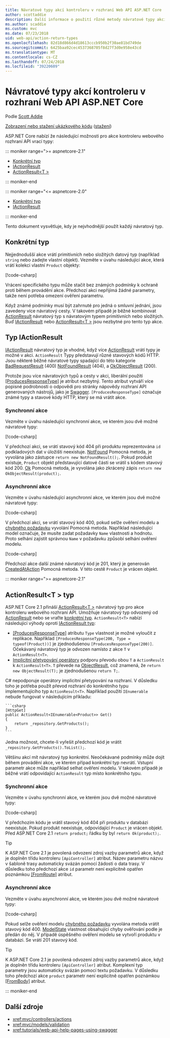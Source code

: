 ```yaml
---
title: Návratové typy akcí kontroleru v rozhraní Web API ASP.NET Core
author: scottaddie
description: Další informace o použití různé metody návratové typy akcí kontroleru v ASP.NET Core Web API.
ms.author: scaddie
ms.custom: mvc
ms.date: 07/23/2018
uid: web-api/action-return-types
ms.openlocfilehash: 82d18d866d4d18613cccb950b2f30ae81bd749de
ms.sourcegitcommit: 6425baa92cec4537368705f8d27f3d0e958e43cd
ms.translationtype: MT
ms.contentlocale: cs-CZ
ms.lasthandoff: 07/24/2018
ms.locfileid: "39220609"
---
```

# <a name="controller-action-return-types-in-aspnet-core-web-api"></a>Návratové typy akcí kontroleru v rozhraní Web API ASP.NET Core

Podle [Scott Addie](https://github.com/scottaddie)

[Zobrazení nebo stažení ukázkového kódu](https://github.com/aspnet/Docs/tree/master/aspnetcore/web-api/action-return-types/samples) ([stažení](xref:tutorials/index#how-to-download-a-sample))

ASP.NET Core nabízí že následující možnosti pro akce kontroleru webového rozhraní API vrací typy:

::: moniker range=">= aspnetcore-2.1"

* [Konkrétní typ](#specific-type)
* [IActionResult](#iactionresult-type)
* [ActionResult\<T >](#actionresultt-type)

::: moniker-end

::: moniker range="<= aspnetcore-2.0"

* [Konkrétní typ](#specific-type)
* [IActionResult](#iactionresult-type)

::: moniker-end

Tento dokument vysvětluje, kdy je nejvhodnější použít každý návratový typ.

## <a name="specific-type"></a>Konkrétní typ

Nejjednodušší akce vrátí primitivních nebo složitých datový typ (například `string` nebo zadejte vlastní objekt). Vezměte v úvahu následující akce, která vrátí kolekci vlastní `Product` objekty:

[!code-csharp[](../web-api/action-return-types/samples/WebApiSample.Api.21/Controllers/ProductsController.cs?name=snippet_Get)]

Vrácení specifického typu může stačit bez známých podmínky k ochraně proti během provádění akce. Předchozí akci nepřijímá žádné parametry, takže není potřeba omezení ověření parametru.

Když známé podmínky musí být zahrnuté pro jedná o smluvní jednání, jsou zavedeny více návratový cesty. V takovém případě je běžné kombinovat [ActionResult](/dotnet/api/microsoft.aspnetcore.mvc.actionresult) návratový typ s návratovým typem primitivních nebo složitých. Buď [IActionResult](#iactionresult-type) nebo [ActionResult\<T >](#actionresultt-type) jsou nezbytné pro tento typ akce.

## <a name="iactionresult-type"></a>Typ IActionResult

[IActionResult](/dotnet/api/microsoft.aspnetcore.mvc.iactionresult) návratový typ je vhodné, když více [ActionResult](/dotnet/api/microsoft.aspnetcore.mvc.actionresult) vrátí typy je možné v akci. `ActionResult` Typy představují různé stavových kódů HTTP. Jsou některé běžné návratové typy spadající do této kategorie [BadRequestResult](/dotnet/api/microsoft.aspnetcore.mvc.badrequestresult) (400) [NotFoundResult](/dotnet/api/microsoft.aspnetcore.mvc.notfoundresult) (404), a [OkObjectResult](/dotnet/api/microsoft.aspnetcore.mvc.okobjectresult) (200).

Protože jsou více návratových typů a cesty v akci, liberální použití [[ProducesResponseType]](/dotnet/api/microsoft.aspnetcore.mvc.producesresponsetypeattribute.-ctor) je atribut nezbytný. Tento atribut vytváří více popisné podrobnosti o odpovědi pro stránky nápovědy rozhraní API generovaných nástrojů, jako je [Swagger](/aspnet/core/tutorials/web-api-help-pages-using-swagger). `[ProducesResponseType]` označuje známé typy a stavové kódy HTTP, který se má vrátit akce.

### <a name="synchronous-action"></a>Synchronní akce

Vezměte v úvahu následující synchronní akce, ve kterém jsou dvě možné návratové typy:

[!code-csharp[](../web-api/action-return-types/samples/WebApiSample.Api.Pre21/Controllers/ProductsController.cs?name=snippet_GetById&highlight=8,11)]

V předchozí akci, se vrátí stavový kód 404 při produktu reprezentována `id` podkladových dat v úložišti neexistuje. [NotFound](/dotnet/api/microsoft.aspnetcore.mvc.controllerbase.notfound) Pomocná metoda, je vyvolána jako zástupce `return new NotFoundResult();`. Pokud produkt existuje, `Product` objekt představující datové části se vrátil s kódem stavový kód 200. [Ok](/dotnet/api/microsoft.aspnetcore.mvc.controllerbase.ok) Pomocná metoda, je vyvolána jako zkrácený zápis `return new OkObjectResult(product);`.

### <a name="asynchronous-action"></a>Asynchronní akce

Vezměte v úvahu následující asynchronní akce, ve kterém jsou dvě možné návratové typy:

[!code-csharp[](../web-api/action-return-types/samples/WebApiSample.Api.Pre21/Controllers/ProductsController.cs?name=snippet_CreateAsync&highlight=8,13)]

V předchozí akci, se vrátí stavový kód 400, pokud selže ověření modelu a [chybného požadavku](/dotnet/api/microsoft.aspnetcore.mvc.controllerbase.badrequest) vyvolání Pomocná metoda. Například následující model označuje, že musíte zadat požadavky `Name` vlastnosti a hodnotu. Proto selhání zajistit správnou `Name` v požadavku způsobí selhání ověření modelu.

[!code-csharp[](../web-api/action-return-types/samples/WebApiSample.DataAccess/Models/Product.cs?name=snippet_ProductClass&highlight=5-6)]

Předchozí akce další známé návratový kód je 201, který je generován [CreatedAtAction](/dotnet/api/microsoft.aspnetcore.mvc.controllerbase.createdataction) Pomocná metoda. V této cestě `Product` je vrácen objekt.

::: moniker range=">= aspnetcore-2.1"

## <a name="actionresultt-type"></a>ActionResult\<T > typ

ASP.NET Core 2.1 přináší [ActionResult\<T >](/dotnet/api/microsoft.aspnetcore.mvc.actionresult-1) návratový typ pro akce kontroleru webového rozhraní API. Umožňuje návratový typ odvozený od [ActionResult](/dotnet/api/microsoft.aspnetcore.mvc.actionresult) nebo se vraťte [konkrétní typ](#specific-type). `ActionResult<T>` nabízí následující výhody oproti [IActionResult typ](#iactionresult-type):

* [[ProducesResponseType]](/dotnet/api/microsoft.aspnetcore.mvc.producesresponsetypeattribute) atributu `Type` vlastnost je možné vyloučit z replikace. Například `[ProducesResponseType(200, Type = typeof(Product))]` je zjednodušenou `[ProducesResponseType(200)]`. Očekávaný návratový typ je odvozen namísto z akce `T` v `ActionResult<T>`.
* [Implicitní přetypování operátory](/dotnet/csharp/language-reference/keywords/implicit) podporu převodu obou `T` a `ActionResult` k `ActionResult<T>`. `T` převede na [ObjectResult](/dotnet/api/microsoft.aspnetcore.mvc.objectresult), což znamená, že `return new ObjectResult(T);` je zjednodušenou `return T;`.

C# nepodporuje operátory implicitní přetypování na rozhraní. V důsledku toho je potřeba použít převod rozhraní do konkrétního typu implementujícího typ `ActionResult<T>`. Například použití `IEnumerable` nebude fungovat v následujícím příkladu:

    ```csharp
    [HttpGet]
    public ActionResult<IEnumerable<Product>> Get()
    {
        return _repository.GetProducts();
    }
    ```

Jedna možnost, chcete-li vyřešit předchozí kód je vrátit `_repository.GetProducts().ToList();`.

Většinu akcí mít návratový typ konkrétní. Neočekávané podmínky může dojít během provádění akce, ve kterém případ konkrétní typ nevrátí. Vstupní parametr akce může například selhat ověření modelu. V takovém případě je běžné vrátí odpovídající `ActionResult` typ místo konkrétního typu.

### <a name="synchronous-action"></a>Synchronní akce

Vezměte v úvahu synchronní akce, ve kterém jsou dvě možné návratové typy:

[!code-csharp[](../web-api/action-return-types/samples/WebApiSample.Api.21/Controllers/ProductsController.cs?name=snippet_GetById&highlight=8,11)]

V předchozím kódu je vrátil stavový kód 404 při produktu v databázi neexistuje. Pokud produkt neexistuje, odpovídající `Product` je vrácen objekt. Před ASP.NET Core 2.1 `return product;` řádku by byl `return Ok(product);`.

> [!TIP]
> K ASP.NET Core 2.1 je povolená odvození zdroj vazby parametrů akce, když je doplněn třídu kontroleru `[ApiController]` atribut. Název parametru názvu v šabloně trasy automaticky svázán pomocí žádosti o data trasy. V důsledku toho předchozí akce `id` parametr není explicitně opatřen poznámkou [[FromRoute]](/dotnet/api/microsoft.aspnetcore.mvc.fromrouteattribute) atribut.

### <a name="asynchronous-action"></a>Asynchronní akce

Vezměte v úvahu asynchronní akce, ve kterém jsou dvě možné návratové typy:

[!code-csharp[](../web-api/action-return-types/samples/WebApiSample.Api.21/Controllers/ProductsController.cs?name=snippet_CreateAsync&highlight=8,13)]

Pokud selže ověření modelu [chybného požadavku](/dotnet/api/microsoft.aspnetcore.mvc.controllerbase.badrequest#Microsoft_AspNetCore_Mvc_ControllerBase_BadRequest_Microsoft_AspNetCore_Mvc_ModelBinding_ModelStateDictionary_) vyvolána metoda vrátit stavový kód 400. [ModelState](/dotnet/api/microsoft.aspnetcore.mvc.controllerbase.modelstate) vlastnost obsahující chyby ověřování podle je předán do něj. V případě úspěšného ověření modelu se vytvoří produktu v databázi. Se vrátí 201 stavový kód.

> [!TIP]
> K ASP.NET Core 2.1 je povolená odvození zdroj vazby parametrů akce, když je doplněn třídu kontroleru `[ApiController]` atribut. Komplexní typ parametry jsou automaticky svázán pomocí textu požadavku. V důsledku toho předchozí akce `product` parametr není explicitně opatřen poznámkou [[FromBody]](/dotnet/api/microsoft.aspnetcore.mvc.frombodyattribute) atribut.

::: moniker-end

## <a name="additional-resources"></a>Další zdroje

* <xref:mvc/controllers/actions>
* <xref:mvc/models/validation>
* <xref:tutorials/web-api-help-pages-using-swagger>
